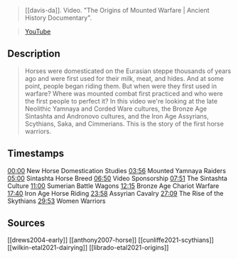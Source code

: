 > [[davis-da]]. Video. "The Origins of Mounted Warfare | Ancient History Documentary". 

> [YouTube](https://youtu.be/dYw8NnQ1tpk)

## Description
> Horses were domesticated on the Eurasian steppe thousands of years ago and were first used for their milk, meat, and hides. And at some point, people began riding them. But when were they first used in warfare? Where was mounted combat first practiced and who were the first people to perfect it? In this video we're looking at the late Neolithic Yamnaya and Corded Ware cultures, the Bronze Age Sintashta and Andronovo cultures, and the Iron Age Assyrians, Scythians, Saka, and Cimmerians. This is the story of the first horse warriors.

## Timestamps

[00:00](https://www.youtube.com/watch?v=dYw8NnQ1tpk&t=0s) New Horse Domestication Studies 
[03:56](https://www.youtube.com/watch?v=dYw8NnQ1tpk&t=236s) Mounted Yamnaya Raiders 
[05:00](https://www.youtube.com/watch?v=dYw8NnQ1tpk&t=300s) Sintashta Horse Breed 
[06:50](https://www.youtube.com/watch?v=dYw8NnQ1tpk&t=410s) Video Sponsorship 
[07:51](https://www.youtube.com/watch?v=dYw8NnQ1tpk&t=471s) The Sintashta Culture 
[11:00](https://www.youtube.com/watch?v=dYw8NnQ1tpk&t=660s) Sumerian Battle Wagons 
[12:15](https://www.youtube.com/watch?v=dYw8NnQ1tpk&t=735s) Bronze Age Chariot Warfare 
[17:40](https://www.youtube.com/watch?v=dYw8NnQ1tpk&t=1060s) Iron Age Horse Riding 
[23:58](https://www.youtube.com/watch?v=dYw8NnQ1tpk&t=1438s) Assyrian Cavalry 
[27:09](https://www.youtube.com/watch?v=dYw8NnQ1tpk&t=1629s) The Rise of the Skythians 
[29:53](https://www.youtube.com/watch?v=dYw8NnQ1tpk&t=1793s) Women Warriors


## Sources
[[drews2004-early]]
[[anthony2007-horse]]
[[cunliffe2021-scythians]]
[[wilkin-etal2021-dairying]]
[[librado-etal2021-origins]]